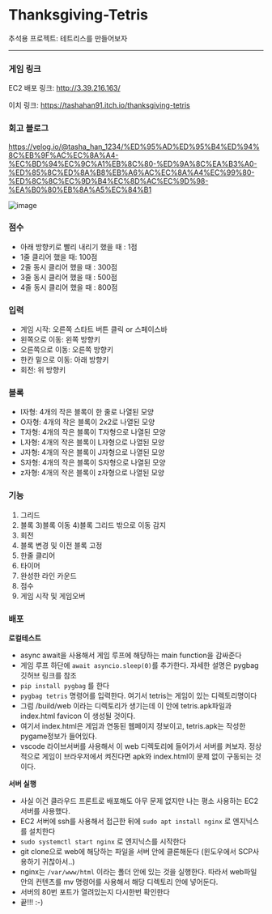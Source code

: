 # Thanksgiving-Tetris

추석용 프로젝트: 테트리스를 만들어보자
***
### 게임 링크
EC2 배포 링크:
http://3.39.216.163/

이치 링크: 
https://tashahan91.itch.io/thanksgiving-tetris

### 회고 블로그
https://velog.io/@tasha_han_1234/%ED%95%AD%ED%95%B4%ED%94%8C%EB%9F%AC%EC%8A%A4-%EC%BD%94%EC%9C%A1%EB%8C%80-%ED%9A%8C%EA%B3%A0-%ED%85%8C%ED%8A%B8%EB%A6%AC%EC%8A%A4%EC%99%80-%ED%8C%8C%EC%9D%B4%EC%8D%AC%EC%9D%98-%EA%B0%80%EB%8A%A5%EC%84%B1

![image](https://github.com/Madung2/thanksgiving-tetris/assets/104334219/a19bf9d6-9fb8-401e-8acd-91d5fb3f4700)

### 점수
* 아래 방향키로 빨리 내리기 했을 때 : 1점
* 1줄 클리어 했을 때: 100점
* 2줄 동시 클리어 했을 때 : 300점
* 3줄 동시 클리어 했을 때 : 500점
* 4줄 동시 클리어 했을 때 : 800점


### 입력
* 게임 시작: 오른쪽 스타트 버튼 클릭 or 스페이스바
* 왼쪽으로 이동: 왼쪽 방향키
* 오른쪽으로 이동: 오른쪽 방향키
* 한칸 밑으로 이동: 아래 방향키
* 회전: 위 방향키

### 블록

* I자형: 4개의 작은 블록이 한 줄로 나열된 모양
* O자형: 4개의 작은 블록이 2x2로 나열된 모양
* T자형: 4개의 작은 블록이 T자형으로 나열된 모양
* L자형: 4개의 작은 블록이 L자형으로 나열된 모양
* J자형: 4개의 작은 블록이 J자형으로 나열된 모양
* S자형: 4개의 작은 블록이 S자형으로 나열된 모양
* z자형: 4개의 작은 블록이 z자형으로 나열된 모양


### 기능
1) 그리드
2) 블록
3)블록 이동
4)블록 그리드 밖으로 이동 감지
5) 회전
6) 블록 변경 및 이전 블록 고정
7) 한줄 클리어
8) 타이머
9) 완성한 라인 카운드
10) 점수
11) 게임 시작 및 게임오버


### 배포
**로컬테스트**
* async await을 사용해서 게임 루프에 해당하는 main function을 감싸준다
* 게임 루프 하단에 `await asyncio.sleep(0)`를 추가한다. 자세한 설명은 pygbag 깃허브 링크를 참조
* `pip install pygbag` 를 한다
* `pygbag tetris` 명령어를 입력한다. 여기서 tetris는 게임이 있는 디렉토리명이다
* 그럼 /build/web 이라는 디렉토리가 생기는데 이 안에 tetris.apk파일과 index.html favicon 이 생성될 것이다.
* 여기서 index.html은 게임과 연동된 웹페이지 정보이고, tetris.apk는 작성한 pygame정보가 들어있다.
* vscode 라이브서버를 사용해서 이 web 디렉토리에 들어가서 서버를 켜보자. 정상적으로 게임이 브라우저에서 켜진다면 apk와 index.html이 문제 없이 구동되는 것이다.

**서버 실행**
* 사실 이건 클라우드 프론트로 배포해도 아무 문제 없지만 나는 평소 사용하는 EC2서버를 사용했다.
* EC2 서버에 ssh를 사용해서 접근한 뒤에 `sudo apt install nginx` 로 엔지닉스를 설치한다
* `sudo systemctl start nginx` 로 엔지닉스를 시작한다
* git clone으로 web에 해당하는 파일을 서버 안에 클론해둔다 (윈도우에서 SCP사용하기 귀찮아서..)
* nginx는 `/var/www/html` 이라는 폴더 안에 있는 것을 실행한다. 따라서 web파일 안의 컨텐츠를 mv 명령어를 사용해서 해당 디렉토리 안에 넣어둔다.
* 서버의 80번 포트가 열려있는지 다시한번 확인한다
*  끝!!! :-)
